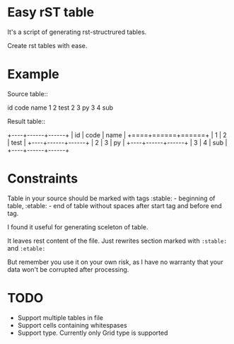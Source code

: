 Easy rST table
==============

It's a script of generating rst-structrured tables.

Create rst tables with ease.

**Example**
===========

Source table::

id code name
1 2 test
2 3 py
3 4 sub

Result table::

+----+------+------+
| id | code | name |
+====+======+======+
|  1 |    2 | test |
+----+------+------+
|  2 |    3 |   py |
+----+------+------+
|  3 |    4 |  sub |
+----+------+------+


Constraints
===========

Table in your source should be marked with tags :stable: - beginning of table,
:etable: - end of table without spaces after start tag and before end tag.

I found it useful for generating sceleton of table.

It leaves rest content of the file. Just rewrites section marked with `:stable:` and `:etable:`

But remember you use it on your own risk, as I have no warranty that your data won't be corrupted after
processing.

TODO
====

- Support multiple tables in file
- Support cells containing whitespases
- Support type. Currently only Grid type is supported


